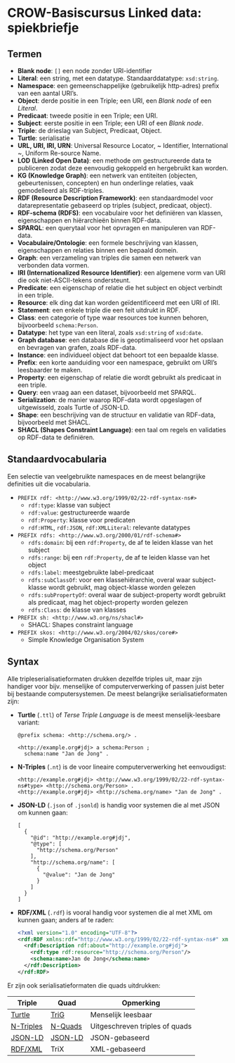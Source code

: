 # CROW-Basiscursus Linked data: spiekbriefje

## Termen

<!-- Vergeet niet: Sort lines ascending -->

- **Blank node**: `[]` een node zonder URI-identifier
- **Literal**: een string, met een datatype. Standaarddatatype: `xsd:string`.
- **Namespace**: een gemeenschappelijke (gebruikelijk http-adres) prefix van een aantal URI’s.
- **Object**: derde positie in een Triple; een URI, een _Blank node_ of een _Literal_.
- **Predicaat**: tweede positie in een Triple; een URI.
- **Subject**: eerste positie in een Triple; een URI of een _Blank node_.
- **Triple**: de drieslag van Subject, Predicaat, Object.
- **Turtle**: serialisatie
- **URL, URI, IRI, URN**: Universal Resource Locator, ~ Identifier, International ~, Uniform Re-source Name.
- **LOD (Linked Open Data)**: een methode om gestructureerde data te publiceren zodat deze eenvoudig gekoppeld en hergebruikt kan worden.
- **KG (Knowledge Graph)**: een netwerk van entiteiten (objecten, gebeurtenissen, concepten) en hun onderlinge relaties, vaak gemodelleerd als RDF-triples.
- **RDF (Resource Description Framework)**: een standaardmodel voor datarepresentatie gebaseerd op triples (subject, predicaat, object).
- **RDF-schema (RDFS)**: een vocabulaire voor het definiëren van klassen, eigenschappen en hiërarchieën binnen RDF-data.
- **SPARQL**: een querytaal voor het opvragen en manipuleren van RDF-data.
- **Vocabulaire/Ontologie**: een formele beschrijving van klassen, eigenschappen en relaties binnen een bepaald domein.
- **Graph**: een verzameling van triples die samen een netwerk van verbonden data vormen.
- **IRI (Internationalized Resource Identifier)**: een algemene vorm van URI die ook niet-ASCII-tekens ondersteunt.
- **Predicate**: een eigenschap of relatie die het subject en object verbindt in een triple.
- **Resource**: elk ding dat kan worden geïdentificeerd met een URI of IRI.
- **Statement**: een enkele triple die een feit uitdrukt in RDF.
- **Class**: een categorie of type waar resources toe kunnen behoren, bijvoorbeeld `schema:Person`.
- **Datatype**: het type van een literal, zoals `xsd:string` of `xsd:date`.
- **Graph database**: een database die is geoptimaliseerd voor het opslaan en bevragen van grafen, zoals RDF-data.
- **Instance**: een individueel object dat behoort tot een bepaalde klasse.
- **Prefix**: een korte aanduiding voor een namespace, gebruikt om URI’s leesbaarder te maken.
- **Property**: een eigenschap of relatie die wordt gebruikt als predicaat in een triple.
- **Query**: een vraag aan een dataset, bijvoorbeeld met SPARQL.
- **Serialization**: de manier waarop RDF-data wordt opgeslagen of uitgewisseld, zoals Turtle of JSON-LD.
- **Shape**: een beschrijving van de structuur en validatie van RDF-data, bijvoorbeeld met SHACL.
- **SHACL (Shapes Constraint Language)**: een taal om regels en validaties op RDF-data te definiëren.

## Standaardvocabularia

Een selectie van veelgebruikte namespaces en de meest belangrijke definities uit die vocabularia.

- `PREFIX rdf: <http://www.w3.org/1999/02/22-rdf-syntax-ns#>`
  - `rdf:type`: klasse van subject
  - `rdf:value`: gestructureerde waarde
  - `rdf:Property`: klasse voor predicaten
  - `rdf:HTML`, `rdf:JSON`, `rdf:XMLLiteral`: relevante datatypes
- `PREFIX rdfs: <http://www.w3.org/2000/01/rdf-schema#>`
  - `rdfs:domain`: bij een `rdf:Property`, de af te leiden klasse van het subject
  - `rdfs:range`: bij een `rdf:Property`, de af te leiden klasse van het object
  - `rdfs:label`: meestgebruikte label-predicaat
  - `rdfs:subClassOf`: voor een klassehiërarchie, overal waar subject-klasse wordt gebruikt, mag object-klasse worden gelezen
  - `rdfs:subPropertyOf`: overal waar de subject-property wordt gebruikt als predicaat, mag het object-property worden gelezen
  - `rdfs:Class`: de klasse van klasses
- `PREFIX sh: <http://www.w3.org/ns/shacl#>`
  - SHACL: Shapes constraint language
- `PREFIX skos: <http://www.w3.org/2004/02/skos/core#>`
  - Simple Knowledge Organisation System

## Syntax

Alle tripleserialisatieformaten drukken dezelfde triples uit, maar zijn handiger voor bijv. menselijke of computerverwerking of passen juist beter bij bestaande computersystemen.
De meest belangrijke serialisatieformaten zijn:

- **Turtle** (`.ttl`) of _Terse Triple Language_ is de meest menselijk-leesbare variant:

  ```ttl
  @prefix schema: <http://schema.org/> .

  <http://example.org#jdj> a schema:Person ;
    schema:name "Jan de Jong" .
  ```

- **N-Triples** (`.nt`) is de voor lineaire computerverwerking het eenvoudigst:

  ```nt
  <http://example.org#jdj> <http://www.w3.org/1999/02/22-rdf-syntax-ns#type> <http://schema.org/Person> .
  <http://example.org#jdj> <http://schema.org/name> "Jan de Jong" .
  ```

- **JSON-LD** (`.json` of `.jsonld`) is handig voor systemen die al met JSON om kunnen gaan:

  ```json-ld
  [
    {
      "@id": "http://example.org#jdj",
      "@type": [
        "http://schema.org/Person"
      ],
      "http://schema.org/name": [
        {
          "@value": "Jan de Jong"
        }
      ]
    }
  ]
  ```

- **RDF/XML** (`.rdf`) is vooral handig voor systemen die al met XML om kunnen gaan; anders af te raden:
  ```xml
  <?xml version="1.0" encoding="UTF-8"?>
  <rdf:RDF xmlns:rdf="http://www.w3.org/1999/02/22-rdf-syntax-ns#" xmlns:schema="http://schema.org/">
    <rdf:Description rdf:about="http://example.org#jdj">
      <rdf:type rdf:resource="http://schema.org/Person"/>
      <schema:name>Jan de Jong</schema:name>
    </rdf:Description>
  </rdf:RDF>
  ```

Er zijn ook serialisatieformaten die quads uitdrukken:

| Triple      | Quad      | Opmerking                      |
|-------------|-----------|--------------------------------|
| [Turtle]    | [TriG]    | Menselijk leesbaar             |
| [N-Triples] | [N-Quads] | Uitgeschreven triples of quads |
| [JSON-LD]   | [JSON-LD] | JSON-gebaseerd                 |
| [RDF/XML]   | TriX      | XML-gebaseerd                  |

[RDF/XML]: https://www.w3.org/TR/rdf-syntax-grammar/
[TriG]: https://www.w3.org/TR/trig/
[Turtle]: https://www.w3.org/TR/turtle/
[JSON-LD]: https://www.w3.org/TR/json-ld/
[N-Quads]: https://www.w3.org/TR/n-quads/
[N-Triples]: https://www.w3.org/TR/n-triples/
